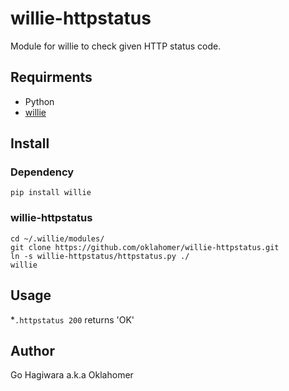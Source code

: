 # willie-httpstatus
Module for willie to check given HTTP status code.

## Requirments
- Python
- [willie](http://willie.dftba.net/)

## Install

### Dependency
```
pip install willie
```

### willie-httpstatus
```
cd ~/.willie/modules/
git clone https://github.com/oklahomer/willie-httpstatus.git
ln -s willie-httpstatus/httpstatus.py ./
willie
```

## Usage
*`.httpstatus 200` returns 'OK'

## Author
Go Hagiwara a.k.a Oklahomer
